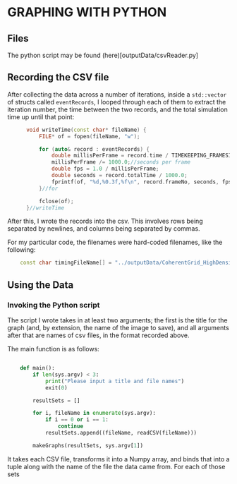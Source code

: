 GRAPHING WITH PYTHON
====================

## Files

The python script may be found (here)[outputData/csvReader.py]

## Recording the CSV file

After collecting the data across a number of iterations, inside a `std::vector` of structs called `eventRecords`, I looped through each of them to extract the iteration number, the time between the two records, and the total simulation time up until that point:

```C++
      void writeTime(const char* fileName) {
          FILE* of = fopen(fileName, "w");

          for (auto& record : eventRecords) {
              double millisPerFrame = record.time / TIMEKEEPING_FRAMESIZE;
              millisPerFrame /= 1000.0;//seconds per frame
              double fps = 1.0 / millisPerFrame;
              double seconds = record.totalTime / 1000.0;
              fprintf(of, "%d,%0.3f,%f\n", record.frameNo, seconds, fps);
          }//for

          fclose(of);
      }//writeTime
```

After this, I wrote the records into the csv. This involves rows being separated by newlines, and columns being separated by commas.

For my particular code, the filenames were hard-coded filenames, like the following:

```C++
    const char timingFileName[] = "../outputData/CoherentGrid_HighDensity_128.csv";
```

## Using the Data

### Invoking the Python script

The script I wrote takes in at least two arguments; the first is the title for the graph (and, by extension, the name of the image to save), and all arguments after that are names of csv files, in the format recorded above.

The main function is as follows:

```Python

    def main():
        if len(sys.argv) < 3:
            print("Please input a title and file names")
            exit(0)

        resultSets = []

        for i, fileName in enumerate(sys.argv):
            if i == 0 or i == 1:
                continue
            resultSets.append((fileName, readCSV(fileName)))

        makeGraphs(resultSets, sys.argv[1])

```

It takes each CSV file, transforms it into a Numpy array, and binds that into a tuple along with the name of the file the data came from. For each of those sets
